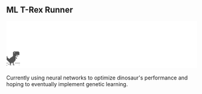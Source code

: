 ## ML T-Rex Runner

![chrome offline game cast](assets/screenshot.gif)

Currently using neural networks to optimize dinosaur's performance and hoping to eventually implement genetic learning. 
